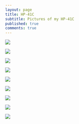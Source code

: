 ```yaml
---
layout: page
title: HP-41C
subtitle: Pictures of my HP-41C
published: true
comments: true
---
```

![](../../assets/img/hp41c/hp41c_01.jpg)

![](../../assets/img/hp41c/hp41c_02.jpg)

![](../../assets/img/hp41c/hp41c_03.jpg)

![](../../assets/img/hp41c/hp41c_08.jpg)

![](../../assets/img/hp41c/hp41c_04.jpg)

![](../../assets/img/hp41c/hp41c_05.jpg)

![](../../assets/img/hp41c/hp41c_06.jpg)

![](../../assets/img/hp41c/hp41c_07.jpg)

![](../../assets/img/hp41c/hp41-reader.jpg)